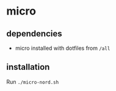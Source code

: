 # micro
## dependencies
- micro installed with dotfiles from `/all` 
## installation
Run `./micro-nord.sh` 
